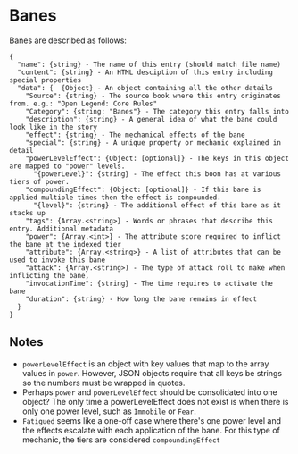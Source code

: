 # Banes

Banes are described as follows:
```
{
  "name": {string} - The name of this entry (should match file name)
  "content": {string} - An HTML desciption of this entry including special properties
  "data": {  {Object} - An object containing all the other datails 
    "Source": {string} - The source book where this entry originates from. e.g.: "Open Legend: Core Rules"
    "Category": {string: "Banes"} - The category this entry falls into
    "description": {string} - A general idea of what the bane could look like in the story
    "effect": {string} - The mechanical effects of the bane
    "special": {string} - A unique property or mechanic explained in detail
    "powerLevelEffect": {Object: [optional]} - The keys in this object are mapped to "power" levels.
      "{powerLevel}": {string} - The effect this boon has at various tiers of power. 
    "compoundingEffect": {Object: [optional]} - If this bane is applied multiple times then the effect is compounded.
      "{level}": {string} - The additional effect of this bane as it stacks up
    "tags": {Array.<string>} - Words or phrases that describe this entry. Additional metadata
    "power": {Array.<int>} - The attribute score required to inflict the bane at the indexed tier
    "attribute": {Array.<string>} - A list of attributes that can be used to invoke this bane
    "attack": {Array.<string>) - The type of attack roll to make when inflicting the bane,
    "invocationTime": {string} - The time requires to activate the bane
    "duration": {string} - How long the bane remains in effect
  }
}
```

## Notes
*  `powerLevelEffect` is an object with key values that map to the array values in `power`. However, JSON objects require that all keys be strings so the numbers must be wrapped in quotes.
*  Perhaps `power` and `powerLevelEffect` should be consolidated into one object? The only time a powerLevelEffect does not exist is when there is only one power level, such as `Immobile` or `Fear`.
*  `Fatigued` seems like a one-off case where there's one power level and the effects escalate with each application of the bane. For this type of mechanic, the tiers are considered `compoundingEffect`
